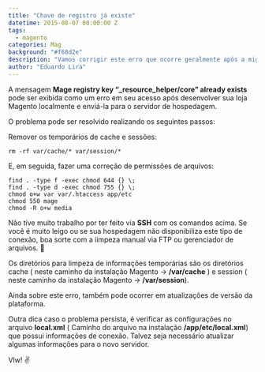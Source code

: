```yaml
---
title: "Chave de registro já existe"
datetime: 2015-08-07 00:00:00 Z
tags:
  - magento
categories: Mag
background: "#f68d2e"
description: "Vamos corrigir este erro que ocorre geralmente após a migração da loja Magento"
author: "Eduardo Lira"
---
```


A mensagem **Mage registry key “\_resource_helper/core” already exists** pode ser exibida como um erro em seu acesso após desenvolver sua loja Magento localmente e enviá-la para o servidor de hospedagem.

O problema pode ser resolvido realizando os seguintes passos:

Remover os temporários de cache e sessões:

```shell
rm -rf var/cache/* var/session/*
```

E, em seguida, fazer uma correção de permissões de arquivos:

```shell
find . -type f -exec chmod 644 {} \;
find . -type d -exec chmod 755 {} \;
chmod o+w var var/.htaccess app/etc
chmod 550 mage
chmod -R o+w media
```

Não tive muito trabalho por ter feito via **SSH** com os comandos acima.
Se você é muito leigo ou se sua hospedagem não disponibiliza este tipo de conexão, boa sorte com a iimpeza manual via FTP ou gerenciador de arquivos. :grimacing:

Os diretórios para limpeza de informações temporárias são os diretórios cache ( neste caminho da instalação Magento -> **/var/cache** ) e session ( neste caminho da instalação Magento -> **/var/session**).

Ainda sobre este erro, também pode ocorrer em atualizações de versão da plataforma.

Outra dica caso o problema persista, é verificar as configurações no arquivo **local.xml** ( Caminho do arquivo na instalação **/app/etc/local.xml**) que possui informações de conexão. Talvez seja necessário atualizar algumas informações para o novo servidor.

Vlw! :v:
